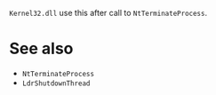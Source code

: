 `Kernel32.dll` use this after call to `NtTerminateProcess`.

# See also

* `NtTerminateProcess`
* `LdrShutdownThread`
